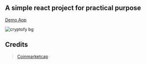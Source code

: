 ## A simple react project for practical purpose

[Demo App](http://condescending-kalam-8d1440.netlify.com/)

![cryptofy bg](https://preview.ibb.co/mwxZ9H/crypto.png)

## Credits

> [Coinmarketcap](https://coinmarketcap.com/api/)
